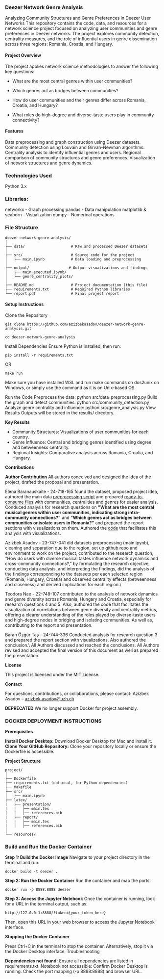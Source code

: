 ### Deezer Network Genre Analysis

Analyzing Community Structures and Genre Preferences in Deezer User Networks
This repository contains the code, data, and resources for a network science project focused on analyzing user communities and genre preferences in Deezer networks. The project explores community detection, centrality measures, and the role of influential users in genre dissemination across three regions: Romania, Croatia, and Hungary.

#### Project Overview

The project applies network science methodologies to answer the following key questions:

- What are the most central genres within user communities?

- Which genres act as bridges between communities?

- How do user communities and their genres differ across Romania, Croatia, and Hungary?

- What roles do high-degree and diverse-taste users play in community connectivity?


#### Features

Data preprocessing and graph construction using Deezer datasets.
Community detection using Louvain and Girvan-Newman algorithms.
Centrality analysis to identify influential genres and users.
Regional comparison of community structures and genre preferences.
Visualization of network structures and genre dynamics.


### Technologies Used
Python 3.x

### Libraries:
networkx - Graph processing
pandas - Data manipulation
matplotlib & seaborn - Visualization
numpy - Numerical operations

### File Structure

```
deezer-network-genre-analysis/
│
├── data/                     # Raw and processed Deezer datasets         
│
├── src/                      # Source code for the project
│   ├── main.ipynb            # Data loading and preprocessing
│
├── output/                  # Output visualizations and findings
│   ├── main_executed.ipynb/
│   └── genre_centrality_plots/
│
├── README.md                 # Project documentation (this file)
├── requirements.txt          # Required Python libraries
└── report.pdf                # Final project report
```

#### Setup Instructions

Clone the Repository
```
git clone https://github.com/azizbekasadov/deezer-network-genre-analysis.git

cd deezer-network-genre-analysis
```

Install Dependencies
Ensure Python is installed, then run:
```
pip install -r requirements.txt
```
OR
```
make run 
```
Make sure you have installed WSL and run make commands on dos2unix on Windows, or simply use the command as it is on Unix-based OS.

Run the Code
Preprocess the data:
python src/data_preprocessing.py
Build the graph and detect communities:
python src/community_detection.py
Analyze genre centrality and influence:
python src/genre_analysis.py
View Results
Outputs will be stored in the results/ directory.

**Key Results**

* Community Structures: Visualizations of user communities for each country.
* Genre Influence: Central and bridging genres identified using degree and betweenness centrality.
* Regional Insights: Comparative analysis across Romania, Croatia, and Hungary.

**Contributions**

**Author	Contribution**
All authors conceived and designed the idea of the project, drafted the proposal and presentation.


Elena Baranauskaite	- 24-718-165 found the dataset, proposed project idea, authored the main data [preprocessing script](https://github.com/azizbekasadov/deezer-network-genre-analysis/blob/main/src/graph_data_precomputation_all_countries.ipynb) and prepared [ready-to-consume files](https://github.com/azizbekasadov/deezer-network-genre-analysis/tree/main/data) with communities, centralities and genres for easier analysis. Conduced analysis for research questions on **"What are the most central musical genres within user communities, indicating strong intra-community connections?"** and **"Which genres act as bridges between communities or isolate
users in Romania?"** and prepared the report sections with visualizations on them. Authored the [code](https://github.com/azizbekasadov/deezer-network-genre-analysis/blob/main/src/analysis_for_questions_1_2_RO_.ipynb) that facilitates this analysis with visualizations.


Azizbek Asadov - 23-747-041 did datasets preprocessing (main.ipynb), cleaning and separation due to the region, set up github repo and environment to work on the project, contributed to the research question, "How do users with diverse musical tastes influence network dynamics and cross-community connections?," by formulating the research objective, conducting data analysis, and interpreting the findings, did the analysis of the findings corresponding to the datasets per each selected region (Romania, Hungary, Croatia) and observed centrality effects (betweenness and closeness) and derived implications for each region.\\



Teodora Nae -	22-748-107 contributed to the analysis of network dynamics and genre diversity across Romania, Hungary and Croatia, especially for research questions 4 and 5. Also, authored the code that facilitates the visualization of correlations between genre diversity and centrality metrics, offering a clearer understanding of the roles played by diverse-taste users and high-degree nodes in bridging and isolating communities. As well as, contributing to the report and presentation. 


Baran Özgür Taş - 24-744-336 Conducted analysis for research question 3 and prepared the report section with visualizations. Also authored the conclusion.\\
All Authors discussed and reached the conclusions. All Authors revised and accepted the final version of this document as well as prepared the presentation.


**License**

This project is licensed under the MIT License.

**Contact**

For questions, contributions, or collaborations, please contact:
Azizbek Asadov – azizbek.asadov@uzh.ch

**DEPRECATED**
We no longer support Docker for project assembly.

### DOCKER DEPLOYMENT INSTRUCTIONS

**Prerequisites**

**Install Docker Desktop:** Download Docker Desktop for Mac and install it.
**Clone Your GitHub Repository:** Clone your repository locally or ensure the Dockerfile is accessible.

**Project Structure**
```
project/
│
├── Dockerfile
├── requirements.txt (optional, for Python dependencies)
├── Makefile
├── src/
│   ├── main.ipynb
├── latex/
|   ├── presentation/
|   |   ├── main.tex
|   |   ├── references.bib
|   ├── report/
|   |   ├── main.tex
|   |   ├── references.bib
│
└── resources/
```

### Build and Run the Docker Container

**Step 1: Build the Docker Image**
Navigate to your project directory in the terminal and run:
```
docker build -t deezer .
```
**Step 2: Run the Docker Container**
Run the container and map the ports:
```
docker run -p 8888:8888 deezer
```
**Step 3: Access the Jupyter Notebook**
Once the container is running, look for a URL in the terminal output, such as:
```
http://127.0.0.1:8888/?token={your_token_here}
```
Then, open this URL in your web browser to access the Jupyter Notebook interface.

**Stopping the Docker Container**

Press Ctrl+C in the terminal to stop the container.
Alternatively, stop it via the Docker Desktop interface.
Troubleshooting

**Dependencies not found:**
Ensure all dependencies are listed in requirements.txt.
Notebook not accessible:
Confirm Docker Desktop is running.
Check the port mapping (-p 8888:8888) and browser URL.
